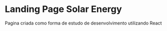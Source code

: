 # Landing Page Solar Energy

Pagina criada como forma de estudo de desenvolvimento utilizando React
